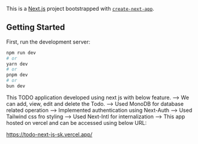 This is a [Next.js](https://nextjs.org) project bootstrapped with [`create-next-app`](https://nextjs.org/docs/app/api-reference/cli/create-next-app).

## Getting Started

First, run the development server:

```bash
npm run dev
# or
yarn dev
# or
pnpm dev
# or
bun dev
```

This TODO application developed using next js with below feature.
--> We can add, view, edit and delete the Todo.
--> Used MonoDB for database related operation
--> Implemented authentication using Next-Auth
--> Used Tailwind css fro styling
--> Used Next-Intl for internalization
--> This app hosted on vercel and can be accessed using below URL:

https://todo-next-js-sk.vercel.app/
